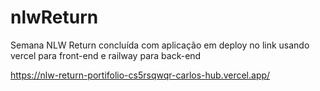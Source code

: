 # nlwReturn

Semana NLW Return concluída com aplicação em deploy no link
usando vercel para front-end e railway para back-end

https://nlw-return-portifolio-cs5rsqwqr-carlos-hub.vercel.app/
